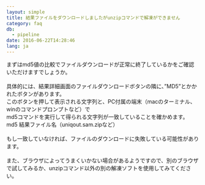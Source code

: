 ```yaml
---
layout: simple
title: 結果ファイルをダウンロードしましたがunzipコマンドで解凍ができません
category: faq
db:
  - pipeline
date: 2016-06-22T14:28:46
lang: ja
---
```




まずはmd5値の比較でファイルダウンロードが正常に終了しているかをご確認いただけますでしょうか。<br><br>具体的には、結果詳細画面のファイルダウンロードボタンの隣に、”MD5”とかかれたボタンがあります。<br>このボタンを押して表示される文字列と、PC付属の端末（macのターミナル、winのコマンドプロンプトなど）で<br>md5コマンドを実行して得られる文字列が一致していることを確かめます。<br>md5 結果ファイル名（uniqout.sam.zipなど）<br><br>もし一致していなければ、ファイルのダウンロードに失敗している可能性があります。<br><br>また、ブラウザによってうまくいかない場合があるようですので、別のブラウザで試してみるか、unzipコマンド以外の別の解凍ソフトを使用してみてください。